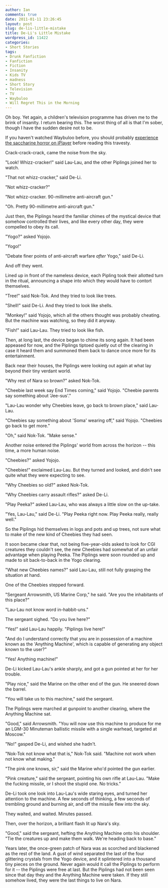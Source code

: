 ```yaml
---
author: Ian
comments: true
date: 2011-01-11 23:26:45
layout: post
slug: de-lis-little-mistake
title: De-Li's Little Mistake
wordpress_id: 11422
categories:
- Short Stories
tags:
- Drunk Fanfiction
- Fanfiction
- Fiction
- Insanity
- Kids TV
- madness
- Short Story
- Television
- TV
- Waybuloo
- Will Regret This in the Morning
---
```


<div id="notes"><p>Oh boy.  Yet again, a children's television programme has driven me to the brink of insanity.  I return bearing this.  The worst thing of all is that I'm sober, though I have the sudden desire not to be.</p>
<p>If you haven't watched Waybuloo before, you should probably <a href="http://www.bbc.co.uk/iplayer/search?q=waybuloo">experience the saccharine horror on iPlayer</a> before reading this travesty.</p></div>

<div class="story" markdown="1">
Crack-crack-crack, came the noise from the sky.

"Look! Whizz-cracker!" said Lau-Lau, and the other Piplings joined her to watch.

"That not whizz-cracker," said De-Li.

"Not whizz-cracker?"

"Not whizz-cracker. 90-millimetre anti-aircraft gun."

"Oh.  Pretty 90-millimetre anti-aircraft gun."

Just then, the Piplings heard the familiar chimes of the mystical device that somehow controlled their lives, and like every other day, they were compelled to obey its call.

"Yogo?" asked Yojojo.

"Yogo!"

"Debate finer points of anti-aircraft warfare <em>after</em> Yogo," said De-Li.

And off they went.
<br />

Lined up in front of the nameless device, each Pipling took their allotted turn in the ritual, announcing a shape into which they would have to contort themselves.

"Tree!" said Nok-Tok.  And they tried to look like trees.

"Shell!" said De-Li.  And they tried to look like shells.

"Monkey!" said Yojojo, which all the others thought was probably cheating.  But the machine was watching, so they did it anyway.

"Fish!" said Lau-Lau.  They tried to look like fish.

Then, at long last, the device began to chime its song again.  It had been appeased for now, and the Piplings tiptoed quietly out of the clearing in case it heard them and summoned them back to dance once more for its entertainment.
<br />

Back near their houses, the Piplings were looking out again at what lay beyond their tiny verdant world.

"Why rest of Nara so brown?" asked Nok-Tok.

"Cheebie last week say End Times coming," said Yojojo. "Cheebie parents say something about 'Jee-sus'."

"Lau-Lau wonder why Cheebies leave, go back to brown place," said Lau-Lau.

"Cheebies say something about 'Soma' wearing off," said Yojojo.  "Cheebies go back to get more."

"Oh," said Nok-Tok.  "Make sense."

Another noise entered the Piplings' world from across the horizon -- this time, a more human noise.

"Cheebies?" asked Yojojo.

"Cheebies!" exclaimed Lau-Lau.  But they turned and looked, and didn't see quite what they were expecting to see.

"Why Cheebies so old?" asked Nok-Tok.

"Why Cheebies carry assault rifles?" asked De-Li.

"Play Peeka?" asked Lau-Lau, who was always a little slow on the up-take.

"Yes, Lau-Lau," said De-Li.  "Play Peeka right now. Play Peeka really, really well."

So the Piplings hid themselves in logs and pots and up trees, not sure what to make of the new kind of Cheebies they had seen.
<br />

It soon became clear that, not being five-year-olds asked to look for CGI creatures they couldn't see, the new Cheebies had somewhat of an unfair advantage when playing Peeka.  The Piplings were soon rounded up and made to sit back-to-back in the Yogo clearing.

"What new Cheebies names?" said Lau-Lau, still not fully grasping the situation at hand.

One of the Cheebies stepped forward.

"Sergeant Arrowsmith, US Marine Corp," he said.  "Are you the inhabitants of this place?"

"Lau-Lau not know word in-habbit-uns."

The sergeant sighed.  "Do you live here?"

"Yes!" said Lau-Lau happily.  "Piplings live here!"

"And do I understand correctly that you are in possession of a machine known as the 'Anything Machine', which is capable of generating any object known to the user?"

"Yes!  Anything machine!"

De-Li kicked Lau-Lau's ankle sharply, and got a gun pointed at her for her trouble.

"Play nice," said the Marine on the other end of the gun.  He sneered down the barrel.

"You will take us to this machine," said the sergeant.

The Piplings were marched at gunpoint to another clearing, where the Anything Machine sat.

"Good," said Arrowsmith.  "You will now use this machine to produce for me an LGM-30 Minuteman ballistic missile with a single warhead, targeted at Moscow."

"No!" gasped De-Li, and wished she hadn't.

"Nok-Tok not know what that is," Nok-Tok said.  "Machine not work when not know what making."

"The pink one knows, sir," said the Marine who'd pointed the gun earlier.

"Pink creature," said the sergeant, pointing his own rifle at Lau-Lau.  "Make the fucking missile, or I shoot the stupid one.  No tricks."

De-Li took one look into Lau-Lau's wide staring eyes, and turned her attention to the machine.  A few seconds of thinking, a few seconds of trembling ground and burning air, and off the missile flew into the sky.

They waited, and waited.  Minutes passed.

Then, over the horizon, a brilliant flash lit up Nara's sky.

"Good," said the sergeant, hefting the Anything Machine onto his shoulder.  "Tie the creatures up and make them walk.  We're heading back to base."
<br />

Years later, the once-green patch of Nara was as scorched and blackened as the rest of the land.  A gust of wind separated the last of the four glittering crystals from the Yogo device, and it splintered into a thousand tiny pieces on the ground.  Never again would it call the Piplings to perform for it -- the Piplings were free at last.  But the Piplings had not been seen since that day they and the Anything Machine were taken.  If they still somehow lived, they were the last things to live on Nara.
</div>
